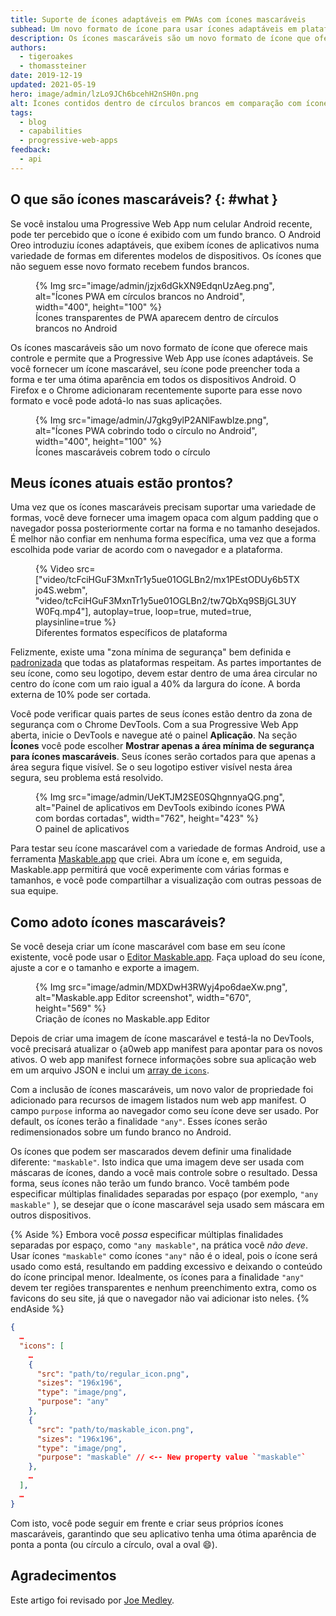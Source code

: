 ```yaml
---
title: Suporte de ícones adaptáveis em PWAs com ícones mascaráveis
subhead: Um novo formato de ícone para usar ícones adaptáveis em plataformas suportadas.
description: Os ícones mascaráveis são um novo formato de ícone que oferece mais controle e permite que sua Progressive Web App use ícones adaptáveis. Ao fornecer um ícone mascarável, seu ícone pode ficar ótimo em todos os dispositivos Android.
authors:
  - tigeroakes
  - thomassteiner
date: 2019-12-19
updated: 2021-05-19
hero: image/admin/lzLo9JCh6bcehH2nSH0n.png
alt: Ícones contidos dentro de círculos brancos em comparação com ícones que cobrem todo o seu círculo
tags:
  - blog
  - capabilities
  - progressive-web-apps
feedback:
  - api
---
```


## O que são ícones mascaráveis? {: #what }

Se você instalou uma Progressive Web App num celular Android recente, pode ter percebido que o ícone é exibido com um fundo branco. O Android Oreo introduziu ícones adaptáveis, que exibem ícones de aplicativos numa variedade de formas em diferentes modelos de dispositivos. Os ícones que não seguem esse novo formato recebem fundos brancos.

<figure>   {% Img src="image/admin/jzjx6dGkXN9EdqnUzAeg.png", alt="Ícones PWA em círculos brancos no Android", width="400", height="100" %}   <figcaption>Ícones transparentes de PWA aparecem dentro de círculos brancos no Android</figcaption></figure>

Os ícones mascaráveis são um novo formato de ícone que oferece mais controle e permite que a Progressive Web App use ícones adaptáveis. Se você fornecer um ícone mascarável, seu ícone pode preencher toda a forma e ter uma ótima aparência em todos os dispositivos Android. O Firefox e o Chrome adicionaram recentemente suporte para esse novo formato e você pode adotá-lo nas suas aplicações.

<figure>{% Img src="image/admin/J7gkg9ylP2ANlFawblze.png", alt="Ícones PWA cobrindo todo o círculo no Android", width="400", height="100" %} <figcaption>Ícones mascaráveis cobrem todo o círculo</figcaption></figure>

## Meus ícones atuais estão prontos?

Uma vez que os ícones mascaráveis precisam suportar uma variedade de formas, você deve fornecer uma imagem opaca com algum padding que o navegador possa posteriormente cortar na forma e no tamanho desejados. É melhor não confiar em nenhuma forma específica, uma vez que a forma escolhida pode variar de acordo com o navegador e a plataforma.

<figure data-float="right">   {% Video     src=["video/tcFciHGuF3MxnTr1y5ue01OGLBn2/mx1PEstODUy6b5TXjo4S.webm", "video/tcFciHGuF3MxnTr1y5ue01OGLBn2/tw7QbXq9SBjGL3UYW0Fq.mp4"],     autoplay=true,     loop=true,     muted=true,     playsinline=true   %}   <figcaption>     Diferentes formatos específicos de plataforma </figcaption></figure>

Felizmente, existe uma "zona mínima de segurança" bem definida e [padronizada](https://w3c.github.io/manifest/#icon-masks) que todas as plataformas respeitam. As partes importantes de seu ícone, como seu logotipo, devem estar dentro de uma área circular no centro do ícone com um raio igual a 40% da largura do ícone. A borda externa de 10% pode ser cortada.

Você pode verificar quais partes de seus ícones estão dentro da zona de segurança com o Chrome DevTools. Com a sua Progressive Web App aberta, inicie o DevTools e navegue até o painel **Aplicação**. Na seção **Ícones** você pode escolher **Mostrar apenas a área mínima de segurança para ícones mascaráveis**. Seus ícones serão cortados para que apenas a área segura fique visível. Se o seu logotipo estiver visível nesta área segura, seu problema está resolvido.

<figure>   {% Img src="image/admin/UeKTJM2SE0SQhgnnyaQG.png", alt="Painel de aplicativos em DevTools exibindo ícones PWA com bordas cortadas", width="762", height="423" %}   <figcaption>O painel de aplicativos</figcaption></figure>

Para testar seu ícone mascarável com a variedade de formas Android, use a ferramenta [Maskable.app](https://maskable.app/) que criei. Abra um ícone e, em seguida, Maskable.app permitirá que você experimente com várias formas e tamanhos, e você pode compartilhar a visualização com outras pessoas de sua equipe.

## Como adoto ícones mascaráveis?

Se você deseja criar um ícone mascarável com base em seu ícone existente, você pode usar o [Editor Maskable.app](https://maskable.app/editor). Faça upload do seu ícone, ajuste a cor e o tamanho e exporte a imagem.

<figure>   {% Img src="image/admin/MDXDwH3RWyj4po6daeXw.png", alt="Maskable.app Editor screenshot", width="670", height="569" %}   <figcaption>Criação de ícones no Maskable.app Editor</figcaption></figure>

Depois de criar uma imagem de ícone mascarável e testá-la no DevTools, você precisará atualizar o {a0web app manifest  para apontar para os novos ativos. O web app manifest fornece informações sobre sua aplicação web em um arquivo JSON e inclui um [array de `icons`](/add-manifest/#icons).

Com a inclusão de ícones mascaráveis, um novo valor de propriedade foi adicionado para recursos de imagem listados num web app manifest. O campo `purpose` informa ao navegador como seu ícone deve ser usado. Por default, os ícones terão a finalidade `"any"`. Esses ícones serão redimensionados sobre um fundo branco no Android.

Os ícones que podem ser mascarados devem definir uma finalidade diferente: `"maskable"`. Isto indica que uma imagem deve ser usada com máscaras de ícones, dando a você mais controle sobre o resultado. Dessa forma, seus ícones não terão um fundo branco. Você também pode especificar múltiplas finalidades separadas por espaço (por exemplo, `"any maskable"` ), se desejar que o ícone mascarável seja usado sem máscara em outros dispositivos.

{% Aside %} Embora você *possa* especificar múltiplas finalidades separadas por espaço, como `"any maskable"`, na prática você *não deve*. Usar ícones `"maskable"` como ícones `"any"` não é o ideal, pois o ícone será usado como está, resultando em padding excessivo e deixando o conteúdo do ícone principal menor. Idealmente, os ícones para a finalidade `"any"` devem ter regiões transparentes e nenhum preenchimento extra, como os favicons do seu site, já que o navegador não vai adicionar isto neles. {% endAside %}

```json
{
  …
  "icons": [
    …
    {
      "src": "path/to/regular_icon.png",
      "sizes": "196x196",
      "type": "image/png",
      "purpose": "any"
    },
    {
      "src": "path/to/maskable_icon.png",
      "sizes": "196x196",
      "type": "image/png",
      "purpose": "maskable" // <-- New property value `"maskable"`
    },
    …
  ],
  …
}
```

Com isto, você pode seguir em frente e criar seus próprios ícones mascaráveis, garantindo que seu aplicativo tenha uma ótima aparência de ponta a ponta (ou círculo a círculo, oval a oval 😄).

## Agradecimentos

Este artigo foi revisado por [Joe Medley](https://github.com/jpmedley).
